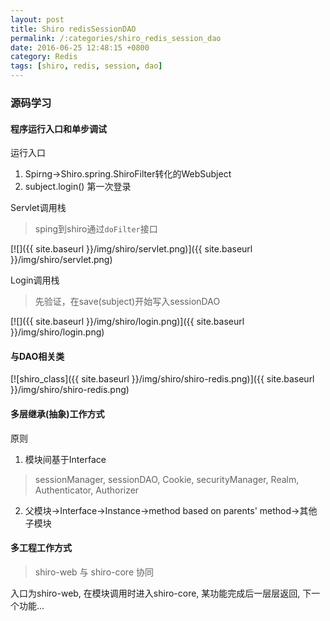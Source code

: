 ```yaml
---
layout: post
title: Shiro redisSessionDAO
permalink: /:categories/shiro_redis_session_dao
date: 2016-06-25 12:48:15 +0800
category: Redis
tags: [shiro, redis, session, dao]
---
```


### 源码学习

#### 程序运行入口和单步调试

运行入口

1. Spirng->Shiro.spring.ShiroFilter转化的WebSubject
2. subject.login() 第一次登录

Servlet调用栈

> sping到shiro通过`doFilter`接口

[![]({{ site.baseurl }}/img/shiro/servlet.png)]({{ site.baseurl }}/img/shiro/servlet.png)

Login调用栈

> 先验证，在save(subject)开始写入sessionDAO

[![]({{ site.baseurl }}/img/shiro/login.png)]({{ site.baseurl }}/img/shiro/login.png)

#### 与DAO相关类

[![shiro_class]({{ site.baseurl }}/img/shiro/shiro-redis.png)]({{ site.baseurl }}/img/shiro/shiro-redis.png)

#### 多层继承(抽象)工作方式

原则

1. 模块间基于Interface

> sessionManager, sessionDAO, Cookie, securityManager, Realm, Authenticator, Authorizer

2. 父模块->Interface->Instance->method based on parents' method->其他子模块

#### 多工程工作方式

> shiro-web 与 shiro-core 协同

入口为shiro-web, 在模块调用时进入shiro-core, 某功能完成后一层层返回, 下一个功能...
